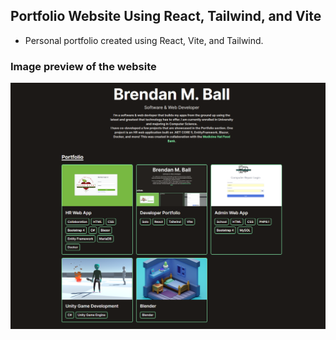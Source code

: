 ## Portfolio Website Using React, Tailwind, and Vite
* Personal portfolio created using React, Vite, and Tailwind.

### Image preview of the website

![Alt text](public/assets/images/gitreadme.png?raw=true "Portfolio Website")
